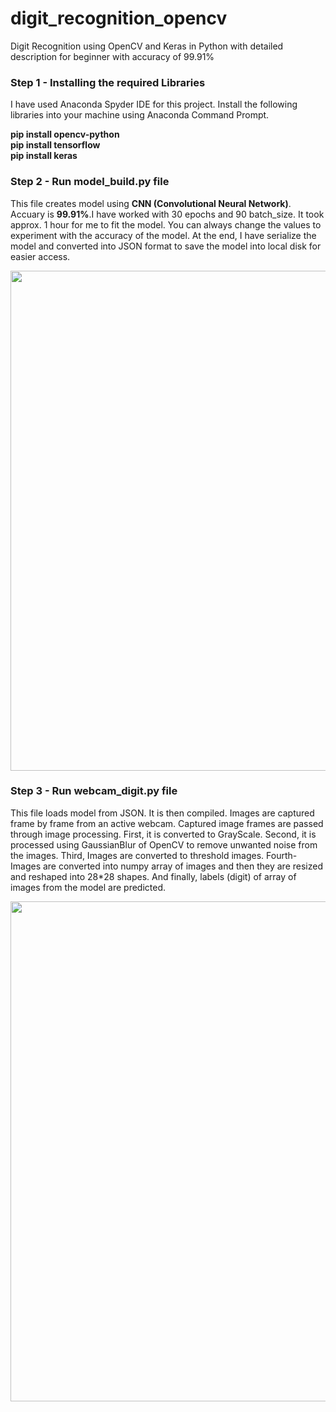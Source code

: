 # digit_recognition_opencv
Digit Recognition using OpenCV and Keras in Python with detailed description for beginner with accuracy of 99.91%

<h3> Step 1 - Installing the required Libraries </h3>
<p>I have used Anaconda Spyder IDE for this project. Install the following libraries into your machine using Anaconda Command Prompt.</p>

<p><b>pip install opencv-python <br>
pip install tensorflow <br>
pip install keras</b></p>

<h3> Step 2 - Run model_build.py file </h3>
<p>This file creates model using <b>CNN (Convolutional Neural Network)</b>. Accuary is <b>99.91%</b>.I have worked with 30 epochs and 90 batch_size. It took approx. 1 hour for me to fit the model. You can always change the values to experiment with the accuracy of the model. At the end, I have serialize the model and converted into JSON format to save the model into local disk for easier access.</p>
<div align="center">
    <img src="https://imgur.com/poFy3tT.png" width="800px"</img> 
</div>


<h3> Step 3 - Run webcam_digit.py file </h3>
<p>This file loads model from JSON. It is then compiled. Images are captured frame by frame from an active webcam. Captured image frames are passed through image processing. First, it is converted to GrayScale. Second, it is processed using GaussianBlur of OpenCV to remove unwanted noise from the images. Third, Images are converted to threshold images. Fourth- Images are converted into numpy array of images and then they are resized and reshaped into 28*28 shapes. And finally, labels (digit) of array of images from the model are predicted. </p>
<div align="center">
    <img src="https://imgur.com/F1jPhHd.png" width="800px"</img> 
</div>
